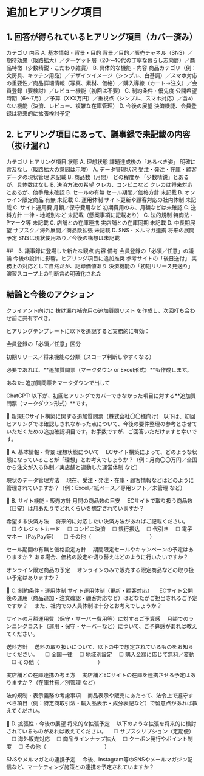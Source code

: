 # 追加ヒアリング項目
## 1. 回答が得られているヒアリング項目（カバー済み）
カテゴリ	内容
A. 基本情報・背景・目的	背景／目的／販売チャネル（SNS）／期待効果（販路拡大）／ターゲット層（20〜40代の丁寧な暮らし志向層）／商品特徴（少数精鋭・こだわり雑貨）
B. 具体的な機能・内容	商品カテゴリ（例：文房具、キッチン用品）／デザインイメージ（シンプル、白基調）／スマホ対応の重要性／商品詳細情報（写真、素材、価格）／購入導線（カート→注文）／会員登録（要検討）／レビュー機能（初回は不要）
C. 制約条件・優先度	公開希望時期（6〜7月）／予算（XXX万円）／重視点（シンプル、スマホ対応）／含めない機能（決済、レビュー、複雑な在庫管理）
D. 今後の展望	決済機能、会員登録は将来的に拡張検討予定

## 2. ヒアリング項目にあって、議事録で未記載の内容（抜け漏れ）
カテゴリ	ヒアリング項目	状態
A. 理想状態	課題達成後の「あるべき姿」	明確に言及なし（販路拡大の意図は示唆）
A. データ管理状況	受注・発注・在庫・顧客データの現状管理	未記載
B. 商品数（月間）	どの程度か	「少数精鋭」とあるが、具体数はなし
B. 決済方法の希望	クレカ、コンビニなど	クレカは将来対応とあるが、他手段未確認
B. セールの有無	セール期間／価格方針	未記載
B. オンライン限定商品	有無	未記載
C. 運用体制	サイト更新や顧客対応の社内体制	未記載
C. サイト運用費	月額／保守費用など	初期費用のみ、月額などは未確認
C. 送料方針	一律・地域別など	未記載（懸案事項に記載あり）
C. 法的規制	特商法・Pマーク等	未記載
C. 店舗との在庫連携	実店舗との在庫同期	未記載
D. 中長期展望	サブスク／海外展開／商品数拡張	未記載
D. SNS・メルマガ連携	将来の展開予定	SNSは現状使用あり／今後の構想は未記載

##　3. 議事録に登場した新たな観点
内容	備考
会員登録の「必須／任意」の議論	今後の設計に影響。ヒアリング項目に追加推奨
参考サイトの「後日送付」	実務上の対応として自然だが、記録価値あり
決済機能の「初期リリース見送り」	演習スコープ上の判断含め明確化された

## 結論と今後のアクション
クライアント向けに 抜け漏れ補完用の追加質問リスト を作成し、次回打ち合わせ前に共有すべき。

ヒアリングテンプレートに以下を追記すると実務的に有効：

会員登録の「必須／任意」区分

初期リリース／将来機能の分類（スコープ判断しやすくなる）

必要であれば、**追加質問票（マークダウン or Excel形式）**も作成します。








あなた:
追加質問票をマークダウンで出して


ChatGPT:
以下が、初回ヒアリングでカバーできなかった項目に対する**追加質問票（マークダウン形式）**です。

📝 新規ECサイト構築に関する追加質問票（株式会社〇〇様向け）
以下は、初回ヒアリングでは確認しきれなかった点について、今後の要件整理の参考とさせていただくための追加確認項目です。お手数ですが、ご回答いただけますと幸いです。

🔸 A. 基本情報・背景
理想状態について
　ECサイト構築によって、どのような状態になっていることが「理想」とお考えでしょうか？（例：月商〇〇万円／全国から注文が入る体制／実店舗と連動した運営体制 など）

現状のデータ管理方法
　現在、受注・発注・在庫・顧客情報などはどのように管理されていますか？（例：Excel／紙ベース／専用ソフト／未管理 など）

🔸 B. サイト機能・販売方針
月間の商品数の目安
　ECサイトで取り扱う商品数（目安）は月あたりでどれくらいを想定されていますか？

希望する決済方法
　将来的に対応したい決済方法があればご記載ください。
　☐ クレジットカード
　☐ コンビニ決済
　☐ 銀行振込
　☐ 代引き
　☐ 電子マネー（PayPay等）
　☐ その他（　　　　　　　　　　　）

セール期間の有無と価格設定方針
　期間限定セールやキャンペーンの予定はありますか？ ある場合、価格の設定や切り替えはどのように行いたいですか？

オンライン限定商品の予定
　オンラインのみで販売する限定商品などの取り扱い予定はありますか？

🔸 C. 制約条件・運用体制
サイト運用体制（更新・顧客対応）
　ECサイト公開後の運用（商品追加・注文確認・顧客対応など）はどなたがご担当されるご予定ですか？
　また、社内での人員体制は十分とお考えでしょうか？

サイトの月額運用費（保守・サーバー費用等）に対するご予算感
　月額でのランニングコスト（運用・保守・サーバーなど）について、ご予算感があれば教えてください。

送料方針
　送料の取り扱いについて、以下の中で想定されているものをお知らせください。
　☐ 全国一律
　☐ 地域別設定
　☐ 購入金額に応じて無料／変動
　☐ その他（　　　　　　　　　　　）

実店舗との在庫連携の考え方
　実店舗とECサイトの在庫を連携させる予定はありますか？（在庫共有／別管理 など）

法的規制・表示義務の考慮事項
　商品表示や販売にあたって、法令上で遵守すべき項目（例：特定商取引法・輸入品表示・成分表記など）で留意点があれば教えてください。

🔸 D. 拡張性・今後の展望
将来的な拡張予定
　以下のような拡張を将来的に検討されているものがあれば教えてください。
　☐ サブスクリプション（定期便）
　☐ 海外販売対応
　☐ 商品ラインナップ拡大
　☐ クーポン発行やポイント制度
　☐ その他（　　　　　　　　　　　）

SNSやメルマガとの連携予定
　今後、Instagram等のSNSやメールマガジン配信など、マーケティング施策との連携を予定されていますか？